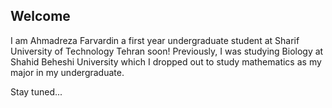 ## Welcome

I am Ahmadreza Farvardin a first year undergraduate student at Sharif University of Technology Tehran soon!
Previously, I was studying Biology at Shahid Beheshi University which I dropped out to study mathematics as my major in my undergraduate.

Stay tuned...



